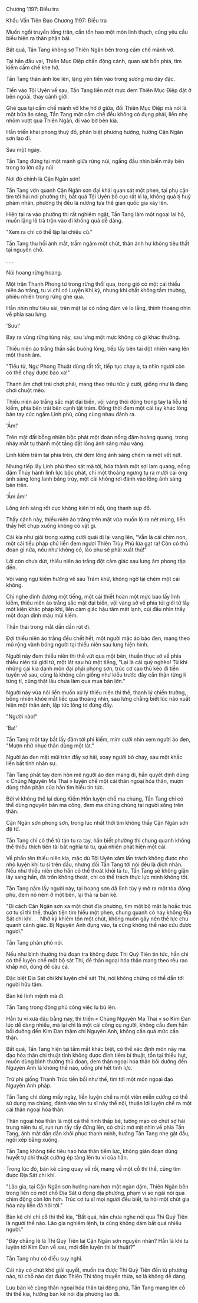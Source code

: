 




Chương 1197: Điều tra


Khấu Vấn Tiên Đạo Chương 1197: Điều tra

Muốn ngồi truyền tống trận, cần tốn hao một món linh thạch, cũng yêu cầu biểu hiện ra thân phận bài.

Bất quá, Tần Tang không sợ Thiên Ngân bên trong cấm chế mảnh vỡ.

Tại hắn đầu vai, Thiên Mục Điệp chấn động cánh, quan sát bốn phía, tìm kiếm cấm chế khe hở.

Tần Tang thân ảnh lóe lên, lặng yên tiến vào trong sương mù dày đặc.

Tiến vào Tội Uyên về sau, Tần Tang liền một mực đem Thiên Mục Điệp đặt ở bên ngoài, thay cảnh giới.

Ghé qua tại cấm chế mảnh vỡ khe hở ở giữa, đối Thiên Mục Điệp mà nói là một bữa ăn sáng, Tần Tang một cấm chế đều không có đụng phải, liền nhẹ nhõm vượt qua Thiên Ngân, đi vào bờ bên kia.

Hắn triển khai phong thuỷ đồ, phân biệt phương hướng, hướng Cận Ngân sơn lao đi.

Sau một ngày.

Tần Tang đứng tại một mảnh giữa rừng núi, ngẩng đầu nhìn biển mây bên trong to lớn dãy núi.

Nơi đó chính là Cận Ngân sơn!

Tần Tang vờn quanh Cận Ngân sơn đại khái quan sát một phen, tại phụ cận tìm tới hai nơi phường thị, bất quá Tội Uyên bố cục rất kì lạ, không quá tị huý phàm nhân, phường thị đều là nương tựa thế gian quốc gia xây lên.

Hiện tại ra vào phường thị rất nghiêm ngặt, Tần Tang làm một ngoại lai hộ, muốn lặng lẽ trà trộn vào đi không quá dễ dàng.

"Xem ra chỉ có thể lập lại chiêu cũ."

Tần Tang thu hồi ánh mắt, trầm ngâm một chút, thân ảnh hư không tiêu thất tại nguyên chỗ.

. . .

Núi hoang rừng hoang.

Một trận Thanh Phong từ trong rừng thổi qua, trong gió có một cái thiếu niên áo trắng, tu vi chỉ có Luyện Khí kỳ, nhưng khí chất không tầm thường, phiêu nhiên trong rừng ghé qua.

Hắn nhìn như tiêu sái, trên mặt lại có nồng đậm vẻ lo lắng, thỉnh thoảng nhìn về phía sau lưng.

'Sưu!'

Bay ra vùng rừng tùng này, sau lưng một mực không có gì khác thường.

Thiếu niên áo trắng thần sắc buông lỏng, tiếp lấy bên tai đột nhiên vang lên một thanh âm.

"Tiểu tử, Ngự Phong Thuật dùng rất tốt, tiếp tục chạy a, ta nhìn ngươi còn có thể chạy được bao xa!"

Thanh âm chợt trái chợt phải, mang theo trêu tức ý cười, giống như là đang chơi chuột mèo.

Thiếu niên áo trắng sắc mặt đại biến, vội vàng thôi động trong tay lá liễu tế kiếm, phía bên trái bên cạnh tật trảm. Đồng thời đem một cái tay khác lòng bàn tay cúc ngầm Linh phù, cũng cùng nhau đánh ra.

'Ầm!'

Trên mặt đất bỗng nhiên bộc phát một đoàn nồng đậm hoàng quang, trong nháy mắt tụ thành một tầng đất lồng ánh sáng màu vàng.

Linh kiếm trảm tại phía trên, chỉ đem lồng ánh sáng chém ra một vết nứt.

Nhưng tiếp lấy Linh phù theo sát mà tới, hóa thành một sợi lam quang, nồng đậm Thủy hành linh lực bộc phát, chỉ một thoáng ngưng tụ ra mười cái óng ánh sáng long lanh băng trùy, một cái không rơi đánh vào lồng ánh sáng bên trên.

'Ầm ầm!'

Lồng ánh sáng rốt cục không kiên trì nổi, ứng thanh sụp đổ.

Thấy cảnh này, thiếu niên áo trắng trên mặt vừa muốn lộ ra nét mừng, liền thấy hết chụp xuống không có vật gì.

Cái kia như giòi trong xương cười quái dị lại vang lên, "Vẫn là cái chim non, một cái tiểu pháp chú liền đem ngươi Thiên Trùy Phù lừa gạt ra! Còn có thủ đoạn gì nữa, nếu như không có, lão phu sẽ phải xuất thủ!"

Lời còn chưa dứt, thiếu niên áo trắng đột cảm giác sau lưng âm phong tập đến.

Vội vàng ngự kiếm hướng về sau Trảm khử, không ngờ lại chém một cái không.

Chỉ nghe đinh đương một tiếng, một cái thiết hoàn một mực bao lấy linh kiếm, thiếu niên áo trắng sắc mặt đại biến, vội vàng sờ về phía túi giới tử lấy một kiện khác pháp khí, liền cảm giác hậu tâm mát lạnh, cúi đầu nhìn thấy một đoạn dính máu mũi kiếm.

Thần thái trong mắt dần dần rút đi.

Đợi thiếu niên áo trắng đều chết hết, một người mặc áo bào đen, mang theo mũ rộng vành bóng người tại thiếu niên sau lưng hiện hình.

Người này đem thiếu niên thi thể vứt qua một bên, thuần thục sờ về phía thiếu niên túi giới tử, một lát sau hừ một tiếng, "Lại là cái quỷ nghèo! Từ khi những cái kia danh môn đại phái phong sơn, trúc cơ cao thủ kéo đi tiền tuyến về sau, cũng là không cần giống như kiểu trước đây cẩn thận từng li từng tí, cũng thật lâu chưa làm qua mua bán lớn."

Người này vừa nói liền muốn xử lý thiếu niên thi thể, thanh lý chiến trường, bỗng nhiên khóe mắt liếc qua thoáng nhìn, sau lưng chẳng biết lúc nào xuất hiện một thân ảnh, lập tức lông tơ đứng đấy.

"Người nào!"

'Ba!'

Tần Tang một tay bắt lấy đâm tới phi kiếm, mỉm cười nhìn xem người áo đen, "Mượn nhữ nhục thân dùng một lát."

Người áo đen mặt mũi tràn đầy sợ hãi, xoay người bỏ chạy, sau một khắc liền bất tỉnh nhân sự.

Tần Tang phất tay đem hôn mê người áo đen mang đi, hắn quyết định dùng « Chủng Nguyên Ma Thai » luyện chế một cái thân ngoại hóa thân, mượn dùng thân phận của hắn tìm hiểu tin tức.

Bởi vì không thể lại dùng Kiếm Hồn luyện chế ma chủng, Tần Tang chỉ có thể dùng nguyên bản ma công, đem ma chủng chủng tại người sống trên thân.

Cận Ngân sơn phong sơn, trong lúc nhất thời tìm không thấy Cận Ngân sơn đệ tử.

Tần Tang chỉ có thể từ tán tu ra tay, hắn biết phường thị chung quanh không thể thiếu thích tiền tài bất nghĩa tà tu, quả nhiên phát hiện một cái.

Về phần tên thiếu niên kia, mặc dù Tội Uyên xâm lấn trách không được nho nhỏ luyện khí tu sĩ trên đầu, nhưng đối Tần Tang tới nói đều là địch nhân. Nếu như thiếu niên cho hắn có thể thoát khỏi tà tu, Tần Tang sẽ không giận lây sang hắn, đã trốn không thoát, chỉ có thể trách thực lực mình không tốt.

Tần Tang nắm lấy người này, tại hoang sơn dã lĩnh tùy ý mở ra một tòa động phủ, đem nó ném ở một bên, lại thả ra bàn kê.

"Đi cách Cận Ngân sơn xa một chút địa phương, tìm một bộ mặt lạ hoắc trúc cơ tu sĩ thi thể, thuận tiện tìm hiểu một phen, chung quanh có hay không Địa Sát chi khí. . . Nhớ kỹ khiêm tốn một chút, không muốn gây nên thế lực chu quanh cảnh giác. Bị Nguyên Anh đụng vào, ta cũng không thể nào cứu được ngươi."

Tần Tang phân phó nói.

Nếu như bình thường thủ đoạn tra không được Thi Quỷ Tiên tin tức, hắn chỉ có thể luyện chế một bộ sát Thi, để thân ngoại hóa thân mang theo rêu rao khắp nơi, dùng để câu cá.

Đặc biệt Địa Sát chi khí luyện chế sát Thi, nói không chừng có thể dẫn tới người hữu tâm.

Bàn kê lĩnh mệnh mà đi.

Tần Tang trong động phủ công việc lu bù lên.

Hắn tu vi xưa đâu bằng nay, thi triển « Chủng Nguyên Ma Thai » so Kim Đan lúc dễ dàng nhiều, mà lại chỉ là một cái công cụ người, không cầu đem hắn bồi dưỡng đến Kim Đan thậm chí Nguyên Anh, không cần quá mức cẩn thận.

Bất quá, Tần Tang hiện tại tầm mắt khác biệt, có thể xác định môn này ma đạo hóa thân chi thuật tính không được đỉnh tiêm bí thuật, tồn tại thiếu hụt, muốn dùng bình thường thủ đoạn, đem thân ngoại hóa thân bồi dưỡng đến Nguyên Anh là không thể nào, uổng phí hết tinh lực.

Trừ phi giống Thanh Trúc tiền bối như thế, tìm tới một môn ngoại đạo Nguyên Anh pháp.

Tần Tang chỉ dùng mấy ngày, liền luyện chế ra một viên miễn cưỡng có thể sử dụng ma chủng, đánh vào tên tu sĩ này thể nội, thuận lợi luyện chế ra một cái thân ngoại hóa thân.

Thân ngoại hóa thân là một cá thể hình thấp bé, tướng mạo có chút sợ hãi trung niên tu sĩ, run run rẩy rẩy đứng lên, có chút mờ mịt nhìn về phía Tần Tang, ánh mắt dần dần khôi phục thanh minh, hướng Tần Tang nhẹ gật đầu, ngồi xếp bằng xuống.

Tần Tang không tiếc tiêu hao hóa thân tiềm lực, không gián đoạn dùng huyết tự chi thuật cưỡng ép tăng lên tu vi của hắn.

Trong lúc đó, bàn kê cũng quay về rồi, mang về một cỗ thi thể, cũng tìm được Địa Sát chi khí.

"Lão gia, tại Cận Ngân sơn hướng nam hơn một ngàn dặm, Thiên Ngân bên trong liền có một chỗ Địa Sát ứ đọng địa phương, phạm vi so ngài nói qua chìm động còn lớn hơn. Trúc cơ tu sĩ mọi người đều biết, ta hỏi một chút gia hỏa này liền đã hỏi tới."

Bàn kê chỉ chỉ cỗ thi thể kia, "Bất quá, hắn chưa nghe nói qua Thi Quỷ Tiên là người thế nào. Lão gia nghiêm lệnh, ta cũng không dám bắt quá nhiều người."

"Đây chẳng lẽ là Thi Quỷ Tiên lai Cận Ngân sơn nguyên nhân? Hắn là khi tu luyện tới Kim Đan về sau, mới đến luyện thi bí thuật?"

Tần Tang như có điều suy nghĩ.

Cái này có chút khó giải quyết, muốn tra được Thi Quỷ Tiên đến từ phương nào, từ chỗ nào đạt được Thiên Thi tông truyền thừa, sợ là không dễ dàng.

Lưu bàn kê cùng thân ngoại hóa thân tại động phủ, Tần Tang mang lên cỗ thi thể kia, hướng bàn kê nói địa phương lao đi.




